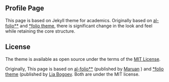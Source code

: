 ## Profile Page

This page is based on Jekyll theme for academics. Originally based on [al-folio**](https://github.com/alshedivat/al-folio/blob/master/README.md)  and [\*folio theme](https://github.com/bogoli/-folio), 
there is significant change in the look and feel while retaining the core structure.



## License

The theme is available as open source under the terms of the [MIT License](https://opensource.org/licenses/MIT).

Originally, This page is based on [al-folio**](https://github.com/alshedivat/al-folio/blob/master/README.md) (published by [Maruan](https://github.com/alshedivat) ) and [\*folio theme](https://github.com/bogoli/-folio) (published by [Lia Bogoev](http://liabogoev.com). Both are under the MIT license.
